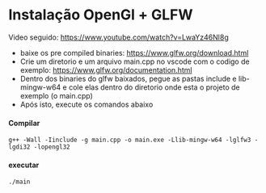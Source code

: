 # Instalação OpenGl + GLFW

Video seguido:  <https://www.youtube.com/watch?v=LwaYz46Nl8g>

- baixe os pre compiled binaries: <https://www.glfw.org/download.html>
- Crie um diretorio e um arquivo main.cpp no vscode com o codigo de exemplo:  <https://www.glfw.org/documentation.html>
- Dentro dos binaries do glfw baixados, pegue as pastas include e lib-mingw-w64 e cole elas dentro do diretorio onde esta o projeto de exemplo (o main.cpp)
- Após isto, execute os comandos abaixo

#### Compilar
```
g++ -Wall -Iinclude -g main.cpp -o main.exe -Llib-mingw-w64 -lglfw3 -lgdi32 -lopengl32
```
#### executar
```
./main
```


